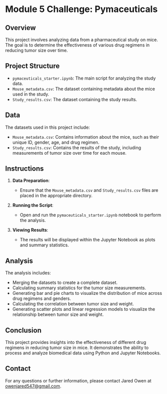 # Module 5 Challenge: Pymaceuticals

## Overview

This project involves analyzing data from a pharmaceutical study on mice. The goal is to determine the effectiveness of various drug regimens in reducing tumor size over time.

## Project Structure

- `pymaceuticals_starter.ipynb`: The main script for analyzing the study data.
- `Mouse_metadata.csv`: The dataset containing metadata about the mice used in the study.
- `Study_results.csv`: The dataset containing the study results.

## Data

The datasets used in this project include:
- `Mouse_metadata.csv`: Contains information about the mice, such as their unique ID, gender, age, and drug regimen.
- `Study_results.csv`: Contains the results of the study, including measurements of tumor size over time for each mouse.

## Instructions

1. **Data Preparation**:
   - Ensure that the `Mouse_metadata.csv` and `Study_results.csv` files are placed in the appropriate directory.

2. **Running the Script**:
   - Open and run the `pymaceuticals_starter.ipynb` notebook to perform the analysis.

3. **Viewing Results**:
   - The results will be displayed within the Jupyter Notebook as plots and summary statistics.

## Analysis

The analysis includes:
- Merging the datasets to create a complete dataset.
- Calculating summary statistics for the tumor size measurements.
- Generating bar and pie charts to visualize the distribution of mice across drug regimens and genders.
- Calculating the correlation between tumor size and weight.
- Generating scatter plots and linear regression models to visualize the relationship between tumor size and weight.

## Conclusion

This project provides insights into the effectiveness of different drug regimens in reducing tumor size in mice. It demonstrates the ability to process and analyze biomedical data using Python and Jupyter Notebooks.

## Contact

For any questions or further information, please contact Jared Owen at owenjared547@gmail.com.
